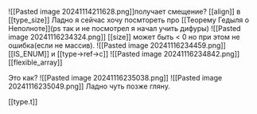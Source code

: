 ![[Pasted image 20241114211628.png]]получает смещение? [[align]] в [[type_size]]
Ладно я сейчас хочу посмтореть про [[Теорему Гедыля о Неполноте]](ps так и не посмотрел я начал учить дифуры)
![[Pasted image 20241116234324.png]]
[[size]] может быть < 0 но при этом не ошибка(если не массив).
![[Pasted image 20241116234459.png]]
[[IS_ENUM]] и [[type->ref->c]]
![[Pasted image 20241116234842.png]]
[[flexible_array]]



Это как?
![[Pasted image 20241116235038.png]]
![[Pasted image 20241116235049.png]]
Ладно чуть позже гляну.

[[type.t]]
